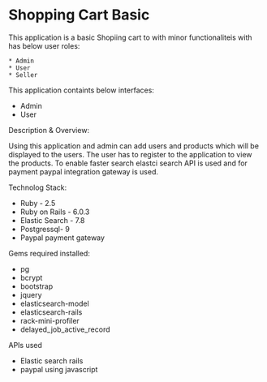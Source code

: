 # Shopping Cart Basic

This application is a basic Shopiing cart to with minor functionaliteis with has below user roles:

	* Admin
	* User
	* Seller

This application containts below interfaces:

* Admin
* User

Description & Overview:

  Using this application and admin can add users and products which will be displayed to the users.  The user has to register to the application to view the products.  To enable faster search elastci search API is used and for payment paypal integration gateway is used.

Technolog Stack:

 * Ruby - 2.5
 * Ruby on Rails - 6.0.3
 * Elastic Search - 7.8
 * Postgressql- 9
 * Paypal payment gateway

Gems required installed:

 * pg
 * bcrypt
 * bootstrap
 * jquery 
 * elasticsearch-model
 * elasticsearch-rails
 * rack-mini-profiler
 * delayed_job_active_record

APIs used
 * Elastic search rails
 * paypal using javascript
